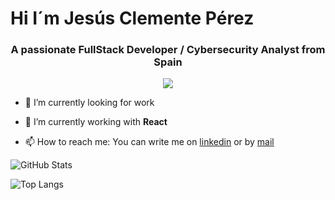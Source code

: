 <h1>Hi I´m Jesús Clemente Pérez</h1>
<h3 align="center">A passionate FullStack Developer / Cybersecurity Analyst from Spain</h3>

<div align="center">
  <a href="https://u8views.com/github/Jasusmet"><img src="https://u8views.com/api/v1/github/profiles/166473779/views/day-week-month-total-count.svg"></a>
</div>

- 🔭 I’m currently looking for work

- 🌱 I’m currently working with **React**

- 📫 How to reach me: You can write me on [linkedin](https://www.linkedin.com/in/jesús-clemente-pérez) or by [mail](mailto:jescleper@gmail.com)

![GitHub Stats](https://github-readme-stats.vercel.app/api?username=Jasusmet&show_icons=true&theme=radical)

![Top Langs](https://github-readme-stats.vercel.app/api/top-langs/?username=Jasusmet&layout=compact&theme=radical)
